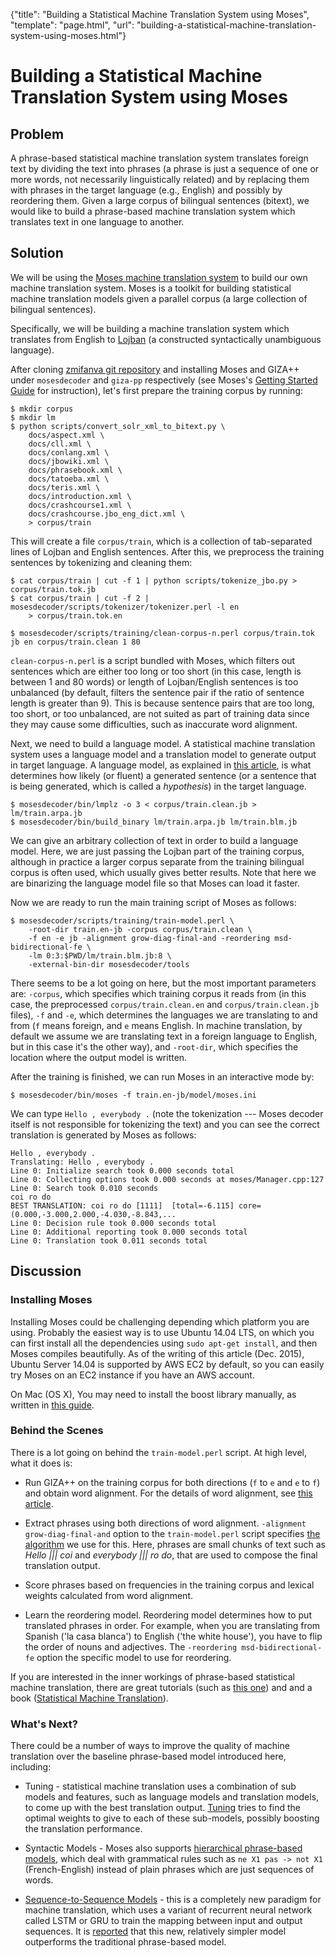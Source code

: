 {"title": "Building a Statistical Machine Translation System using Moses", "template": "page.html", "url": "building-a-statistical-machine-translation-system-using-moses.html"}


# Building a Statistical Machine Translation System using Moses

## Problem

A phrase-based statistical machine translation system translates foreign text by dividing the text into phrases (a phrase is just a sequence of one or more words,
not necessarily linguistically related) and by replacing them with phrases in the target language (e.g., English) and possibly by reordering them.
Given a large corpus of bilingual sentences (bitext), we would like to build a phrase-based machine translation system which translates text in one language to another.

## Solution

We will be using the [Moses machine translation system](http://www.statmt.org/moses/) to build our own machine translation system. Moses is a toolkit for building
statistical machine translation models given a parallel corpus (a large collection of bilingual sentences).

Specifically, we will be building a machine translation system which translates from English to [Lojban](https://en.wikipedia.org/wiki/Lojban) (a constructed syntactically unambiguous language).

After cloning [zmifanva git repository](https://github.com/mhagiwara/zmifanva) and installing Moses and GIZA++ under `mosesdecoder` and `giza-pp` respectively (see Moses's [Getting Started Guide](http://www.statmt.org/moses/?n=Development.GetStarted) for instruction), let's first prepare the training corpus by running:

    $ mkdir corpus
    $ mkdir lm
    $ python scripts/convert_solr_xml_to_bitext.py \
        docs/aspect.xml \
        docs/cll.xml \
        docs/conlang.xml \
        docs/jbowiki.xml \
        docs/phrasebook.xml \
        docs/tatoeba.xml \
        docs/teris.xml \
        docs/introduction.xml \
        docs/crashcourse1.xml \
        docs/crashcourse.jbo_eng_dict.xml \
        > corpus/train

This will create a file `corpus/train`, which is a collection of tab-separated lines of Lojban and English sentences. After this, we preprocess the training sentences by tokenizing and cleaning them:


    $ cat corpus/train | cut -f 1 | python scripts/tokenize_jbo.py > corpus/train.tok.jb
    $ cat corpus/train | cut -f 2 | mosesdecoder/scripts/tokenizer/tokenizer.perl -l en
        > corpus/train.tok.en

    $ mosesdecoder/scripts/training/clean-corpus-n.perl corpus/train.tok jb en corpus/train.clean 1 80


`clean-corpus-n.perl` is a script bundled with Moses, which filters out sentences which are either too long or too short (in this case, length is between 1 and 80 words)
or length of Lojban/English sentences is too unbalanced (by default, filters the sentence pair if the ratio of sentence length is greater than 9). This is because sentence pairs that are too long, too short, or too unbalanced, are not suited as part of training data since they may cause some difficulties, such as inaccurate word alignment.

Next, we need to build a language model. A statistical machine translation system uses a language model and a translation model to generate output in target language. A language model, as explained in [this article](/training-an-n-gram-language-model-and-estimating-sentence-probability.html), is what determines how likely (or fluent) a generated sentence (or a sentence that is being generated, which is called a *hypothesis*) in the target language.


    $ mosesdecoder/bin/lmplz -o 3 < corpus/train.clean.jb > lm/train.arpa.jb
    $ mosesdecoder/bin/build_binary lm/train.arpa.jb lm/train.blm.jb


We can give an arbitrary collection of text in order to build a language model. Here, we are just passing the Lojban part of the training corpus, although in practice a larger corpus separate from the training bilingual corpus is often used, which usually gives better results. Note that here we are binarizing the language model file so that Moses can load it faster.

Now we are ready to run the main training script of Moses as follows:

    $ mosesdecoder/scripts/training/train-model.perl \
        -root-dir train.en-jb -corpus corpus/train.clean \
        -f en -e jb -alignment grow-diag-final-and -reordering msd-bidirectional-fe \
        -lm 0:3:$PWD/lm/train.blm.jb:8 \
        -external-bin-dir mosesdecoder/tools


There seems to be a lot going on here, but the most important parameters are: `-corpus`, which specifies which training corpus it reads from (in this case, the preprocessed `corpus/train.clean.en` and `corpus/train.clean.jb` files), `-f` and `-e`, which determines the languages we are translating to and from (`f` means foreign, and `e` means English. In machine translation, by default we assume we are translating text in a foreign language to English, but in this case it's the other way), and `-root-dir`, which specifies the location where the output model is written.

After the training is finished, we can run Moses in an interactive mode by:


    $ mosesdecoder/bin/moses -f train.en-jb/model/moses.ini


We can type `Hello , everybody .` (note the tokenization --- Moses decoder itself is not responsible for tokenizing the text) and you can see the correct translation is generated by Moses as follows:


    Hello , everybody .
    Translating: Hello , everybody .
    Line 0: Initialize search took 0.000 seconds total
    Line 0: Collecting options took 0.000 seconds at moses/Manager.cpp:127
    Line 0: Search took 0.010 seconds
    coi ro do
    BEST TRANSLATION: coi ro do [1111]  [total=-6.115] core=(0.000,-3.000,2.000,-4.030,-8.843,...
    Line 0: Decision rule took 0.000 seconds total
    Line 0: Additional reporting took 0.000 seconds total
    Line 0: Translation took 0.011 seconds total


## Discussion

### Installing Moses

Installing Moses could be challenging depending which platform you are using.
Probably the easiest way is to use Ubuntu 14.04 LTS, on which you can first install all the dependencies using `sudo apt-get install`, and then Moses compiles beautifully.
As of the writing of this article (Dec. 2015), Ubuntu Server 14.04 is supported by AWS EC2 by default, so you can easily try Moses on an EC2 instance if you have an AWS account.

On Mac (OS X), You may need to install the boost library manually, as written in [this guide](http://www.statmt.org/moses/?n=Development.GetStarted).

### Behind the Scenes

There is a lot going on behind the `train-model.perl` script. At high level, what it does is:

* Run GIZA++ on the training corpus for both directions (`f` to `e` and `e` to `f`) and obtain word alignment. For the details of word alignment, see [this article](using-giza-to-obtain-word-alignment-between-bilingual-sentences.html).

* Extract phrases using both directions of word alignment. `-alignment grow-diag-final-and` option to the `train-model.perl` script specifies [the algorithm](http://homepages.inf.ed.ac.uk/pkoehn/publications/iwslt05-report.pdf) we use for this. Here, phrases are small chunks of text such as *Hello ||| coi* and *everybody ||| ro do*, that are used to compose the final translation output.

* Score phrases based on frequencies in the training corpus and lexical weights calculated from word alignment.

* Learn the reordering model. Reordering model determines how to put translated phrases in order. For example, when you are translating from Spanish ('la casa blanca') to English ('the white house'), you have to flip the order of nouns and adjectives. The `-reordering msd-bidirectional-fe` option the specific model to use for reordering.

If you are interested in the inner workings of phrase-based statistical machine translation, there are great tutorials (such as [this one](http://homepages.inf.ed.ac.uk/pkoehn/publications/tutorial2006.pdf)) and and a book ([Statistical Machine Translation](http://www.statmt.org/book/)).

### What's Next?

There could be a number of ways to improve the quality of machine translation over the baseline phrase-based model introduced here, including:

* Tuning - statistical machine translation uses a combination of sub models and features, such as language models and translation models, to come up with the best translation output. [Tuning](http://www.statmt.org/moses/?n=FactoredTraining.Tuning) tries to find the optimal weights to give to each of these sub-models, possibly boosting the translation performance.

* Syntactic Models - Moses also supports [hierarchical phrase-based models](http://www.statmt.org/moses/?n=Moses.SyntaxTutorial), which deal with grammatical rules such as `ne X1 pas -> not X1` (French-English) instead of plain phrases which are just sequences of words.

* [Sequence-to-Sequence Models](https://www.tensorflow.org/versions/master/tutorials/seq2seq/index.html) - this is a completely new paradigm for machine translation, which uses a variant of recurrent neural network called LSTM or GRU to train the mapping between input and output sequences. It is [reported](http://papers.nips.cc/paper/5346-sequence-to-sequence-learning-with-neural-networks.pdf) that this new, relatively simpler model outperforms the traditional phrase-based model.

